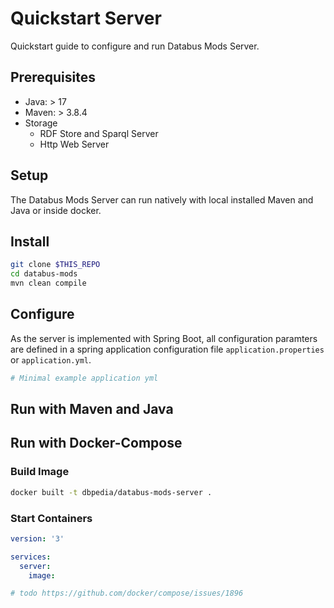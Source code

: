 # Quickstart Server

Quickstart guide to configure and run Databus Mods Server.

## Prerequisites 
- Java: > 17
- Maven: > 3.8.4 
- Storage
  - RDF Store and Sparql Server 
  - Http Web Server

## Setup

The Databus Mods Server can run natively with local installed Maven and Java or inside docker.

## Install

```bash
git clone $THIS_REPO
cd databus-mods
mvn clean compile
```

## Configure

As the server is implemented with Spring Boot, all configuration paramters are defined in a spring application configuration file `application.properties` or `application.yml`.

```yaml
# Minimal example application yml

```

## Run with Maven and Java

## Run with Docker-Compose

### Build Image

```bash
docker built -t dbpedia/databus-mods-server . 
```

### Start Containers

```yaml
version: '3'

services:
  server:
    image:

# todo https://github.com/docker/compose/issues/1896
```

